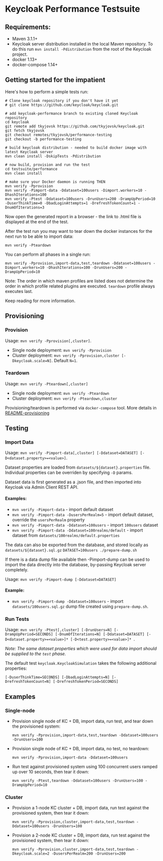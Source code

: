 # Keycloak Performance Testsuite

## Requirements:
- Maven 3.1.1+
- Keycloak server distribution installed in the local Maven repository. To do this run `mvn install -Pdistribution` from the root of the Keycloak project.
- docker 1.13+
- docker-compose 1.14+

## Getting started for the impatient

Here's how to perform a simple tests run:

```
# Clone keycloak repository if you don't have it yet
# git clone https://github.com/keycloak/keycloak.git

# add keycloak-performance branch to existing cloned Keycloak repository
cd keycloak
git remote add tkyjovsk https://github.com/tkyjovsk/keycloak.git
git fetch tkyjovsk
git checkout remotes/tkyjovsk/performance-testing
git checkout -b performance-testing

# build keycloak distribution - needed to build docker image with latest Keycloak server
mvn clean install -DskipTests -Pdistribution

# now build, provision and run the test
cd testsuite/performance
mvn clean install

# make sure your Docker daemon is running THEN
mvn verify -Pprovision
mvn verify -Pimport-data -Ddataset=100users -Dimport.workers=10 -DhashIterations=100
mvn verify -Ptest -Ddataset=100users -DrunUsers=200 -DrampUpPeriod=10 -DuserThinkTime=0 -DbadLoginAttempts=1 -DrefreshTokenCount=1 -DnumOfIterations=3

```

Now open the generated report in a browser - the link to .html file is displayed at the end of the test.

After the test run you may want to tear down the docker instances for the next run to be able to import data:
```
mvn verify -Pteardown
```

You can perform all phases in a single run:
```
mvn verify -Pprovision,import-data,test,teardown -Ddataset=100users -Dimport.workers=10 -DhashIterations=100 -DrunUsers=200 -DrampUpPeriod=10
```
Note: The order in which maven profiles are listed does not determine the order in which profile related plugins are executed. `teardown` profile always executes last.

Keep reading for more information.


## Provisioning

### Provision

Usage: `mvn verify -Pprovision[,cluster]`.

- Single node deployment: `mvn verify -Pprovision`
- Cluster deployment: `mvn verify -Pprovision,cluster [-Dkeycloak.scale=N]`. Default `N=1`.

### Teardown

Usage: `mvn verify -Pteardown[,cluster]`

- Single node deployment: `mvn verify -Pteardown`
- Cluster deployment: `mvn verify -Pteardown,cluster`

Provisioning/teardown is performed via `docker-compose` tool. More details in [README-provisioning](README-provisioning.md)


## Testing

### Import Data

Usage: `mvn verify -Pimport-data[,cluster] [-Ddataset=DATASET] [-D<dataset.property>=<value>]`.

Dataset properties are loaded from `datasets/${dataset}.properties` file. Individual properties can be overriden by specifying `-D` params.

Dataset data is first generated as a .json file, and then imported into Keycloak via Admin Client REST API.

#### Examples:
- `mvn verify -Pimport-data` - import default dataset
- `mvn verify -Pimport-data -DusersPerRealm=5` - import default dataset, override the `usersPerRealm` property
- `mvn verify -Pimport-data -Ddataset=100users` - import `100users` dataset
- `mvn verify -Pimport-data -Ddataset=100realms/default` - import dataset from `datasets/100realms/default.properties`

The data can also be exported from the database, and stored locally as `datasets/${dataset}.sql.gz`
`DATASET=100users ./prepare-dump.sh`

If there is a data dump file available then -Pimport-dump can be used to import the data directly into the database, 
by-passing Keycloak server completely.

Usage: `mvn verify -Pimport-dump [-Ddataset=DATASET]`

#### Example:
- `mvn verify -Pimport-dump -Ddataset=100users` - import `datasets/100users.sql.gz` dump file created using `prepare-dump.sh`.


### Run Tests

Usage: `mvn verify -Ptest[,cluster] [-DrunUsers=N] [-DrampUpPeriod=SECONDS] [-DnumOfIterations=N] [-Ddataset=DATASET] [-D<dataset.property>=<value>]* [-D<test.property>=<value>]* `.

_*Note:* The same dataset properties which were used for data import should be supplied to the `test` phase._

The default test `keycloak.KeycloakSimulation` takes the following additional properties:

`[-DuserThinkTime=SECONDS] [-DbadLoginAttempts=N] [-DrefreshTokenCount=N] [-DrefreshTokenPeriod=SECONDS]`




## Examples

### Single-node

- Provision single node of KC + DB, import data, run test, and tear down the provisioned system:

    `mvn verify -Pprovision,import-data,test,teardown -Ddataset=100users -DrunUsers=100`

- Provision single node of KC + DB, import data, no test, no teardown:

    `mvn verify -Pprovision,import-data -Ddataset=100users`

- Run test against provisioned system using 100 concurrent users ramped up over 10 seconds, then tear it down:

    `mvn verify -Ptest,teardown -Ddataset=100users -DrunUsers=100 -DrampUpPeriod=10`

### Cluster

- Provision a 1-node KC cluster + DB, import data, run test against the provisioned system, then tear it down:

    `mvn verify -Pprovision,cluster,import-data,test,teardown -Ddataset=100users -DrunUsers=100`

- Provision a 2-node KC cluster + DB, import data, run test against the provisioned system, then tear it down:

    `mvn verify -Pprovision,cluster,import-data,test,teardown -Dkeycloak.scale=2 -DusersPerRealm=200 -DrunUsers=200`
